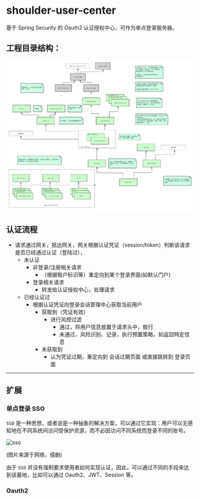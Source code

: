 # shoulder-user-center

基于 Spring Security 的 Oauth2 认证授权中心，可作为单点登录服务器。


## 工程目录结构：

![目录结构](img/projectAndModule.png)


## 认证流程

- 请求通过网关，抵达网关，网关根据认证凭证（session/token）判断该请求是否已经通过认证（登陆过），
    - 未认证
        - 非登录/注册相关请求
            - （根据租户标识等）重定向到某个登录界面(如默认门户)
        - 登录相关请求
            - 转发给认证授权中心，处理请求
    - 已经认证过
        - 根据认证凭证向登录会话管理中心获取当前用户
            - 获取到（凭证有效）
                - 进行风控过滤
                    - 通过，将用户信息放置于请求头中，放行
                    - 未通过，风险识别、记录，执行预置策略，如返回特定信息
            - 未获取到
                - 认为凭证过期，重定向到 会话过期页面 或直接跳转到 登录页面
                
---

## 扩展
 
### 单点登录 SSO

`SSO` 是一种思想，或者说是一种抽象的解决方案，可以通过它实现：用户可以无感知地在不同系统间访问受保护资源，而不必因访问不同系统而登录不同的账号。

![sso](img/sso.png)

(图片来源于网络，侵删)

由于 `SSO` 并没有强制要求使用者如何实现认证，因此，可以通过不同的手段来达到该墓地，比如可以通过 Oauth2、JWT、Session 等。

### Oauth2


